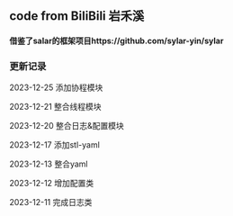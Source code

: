 ## code from BiliBili 岩禾溪
#### 借鉴了salar的框架项目https://github.com/sylar-yin/sylar


### 更新记录
2023-12-25 添加协程模块

2023-12-21 整合线程模块

2023-12-20 整合日志&配置模块

2023-12-17 添加stl-yaml

2023-12-13 整合yaml

2023-12-12 增加配置类

2023-12-11 完成日志类

